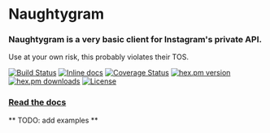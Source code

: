 # Naughtygram

### Naughtygram is a very basic client for Instagram's private API.

Use at your own risk, this probably violates their TOS.

[![Build Status](https://travis-ci.org/Zensavona/naughtygram.svg?branch=master)](https://travis-ci.org/Zensavona/naughtygram) [![Inline docs](http://inch-ci.org/github/zensavona/naughtygram.svg)](http://inch-ci.org/github/zensavona/naughtygram) [![Coverage Status](https://coveralls.io/repos/Zensavona/naughtygram/badge.svg?branch=master&service=github)](https://coveralls.io/github/Zensavona/naughtygram?branch=master) [![hex.pm version](https://img.shields.io/hexpm/v/naughtygram.svg)](https://hex.pm/packages/naughtygram) [![hex.pm downloads](https://img.shields.io/hexpm/dt/naughtygram.svg)](https://hex.pm/packages/naughtygram) [![License](http://img.shields.io/badge/license-MIT-brightgreen.svg)](http://opensource.org/licenses/MIT)

### [Read the docs](https://hexdocs.pm/naughtygram)


** TODO: add examples **
